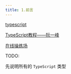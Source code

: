 ```yaml
---
title: 1.前言
---
```


[typescript](https://www.typescriptlang.org/)

[TypeScript教程——阮一峰](https://wangdoc.com/typescript/)

[在线操练场](https://www.typescriptlang.org/play)

TODO: 

先说明所有的 `TypeScript` 类型